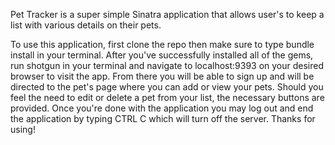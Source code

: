 Pet Tracker is a super simple Sinatra application that allows user's to keep a list with various details on their pets.

To use this application, first clone the repo then make sure to type bundle install in your terminal. After you've successfully installed all of the gems, run shotgun in your terminal and navigate to localhost:9393 on your desired browser to visit the app. From there you will be able to sign up and will be directed to the pet's page where you can add or view your pets. Should you feel the need to edit or delete a pet from your list, the necessary buttons are provided. Once you're done with the application you may log out and end the application by typing CTRL C which will turn off the server. Thanks for using! 


